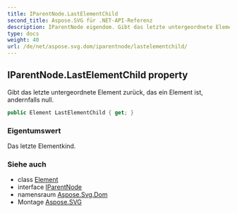 ```yaml
---
title: IParentNode.LastElementChild
second_title: Aspose.SVG für .NET-API-Referenz
description: IParentNode eigendom. Gibt das letzte untergeordnete Element zurück das ein Element ist andernfalls null.
type: docs
weight: 40
url: /de/net/aspose.svg.dom/iparentnode/lastelementchild/
---
```

## IParentNode.LastElementChild property

Gibt das letzte untergeordnete Element zurück, das ein Element ist, andernfalls null.

```csharp
public Element LastElementChild { get; }
```

### Eigentumswert

Das letzte Elementkind.

### Siehe auch

* class [Element](../../element/)
* interface [IParentNode](../)
* namensraum [Aspose.Svg.Dom](../../iparentnode/)
* Montage [Aspose.SVG](../../../)


